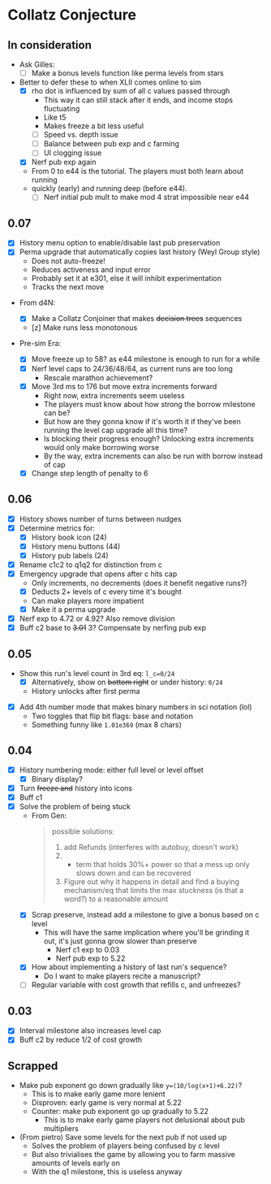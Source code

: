 # Collatz Conjecture

## In consideration

- Ask Gilles:
  - [ ] Make a bonus levels function like perma levels from stars
- Better to defer these to when XLII comes online to sim
  - [x] rho dot is influenced by sum of all c values passed through
    - This way it can still stack after it ends, and income stops fluctuating
    - Like t5
    - Makes freeze a bit less useful
    - [ ] Speed vs. depth issue
    - [ ] Balance between pub exp and c farming
    - [ ] UI clogging issue
  - [x] Nerf pub exp again
  - From 0 to e44 is the tutorial. The players must both learn about running
  - quickly (early) and running deep (before e44).
    - [ ] Nerf initial pub mult to make mod 4 strat impossible near e44

## 0.07

- [x] History menu option to enable/disable last pub preservation
- [x] Perma upgrade that automatically copies last history (Weyl Group style)
  - Does not auto-freeze!
  - Reduces activeness and input error
  - Probably set it at e301, else it will inhibit experimentation
  - Tracks the next move
- From d4N:
  - [x] Make a Collatz Conjoiner that makes ~~decision trees~~ sequences
  - [z] Make runs less monotonous

- Pre-sim Era:
  - [x] Move freeze up to 58? as e44 milestone is enough to run for a while
  - [x] Nerf level caps to 24/36/48/64, as current runs are too long
    - Rescale marathon achievement?
  - [x] Move 3rd ms to 176 but move extra increments forward
    - Right now, extra increments seem useless
    - The players must know about how strong the borrow milestone can be?
    - But how are they gonna know if it's worth it if they've been running the
    level cap upgrade all this time?
    - Is blocking their progress enough? Unlocking extra increments would only
    make borrowing worse
    - By the way, extra increments can also be run with borrow instead of cap
  - [x] Change step length of penalty to 6

## 0.06

- [x] History shows number of turns between nudges
- [x] Determine metrics for:
  - [x] History book icon (24)
  - [x] History menu buttons (44)
  - [x] History pub labels (24)
- [x] Rename c1c2 to q1q2 for distinction from c
- [x] Emergency upgrade that opens after c hits cap
  - Only increments, no decrements (does it benefit negative runs?)
  - [x] Deducts 2+ levels of c every time it's bought
  - Can make players more impatient
  - [x] Make it a perma upgrade
- [x] Nerf exp to 4.72 or 4.92? Also remove division
- [x] Buff c2 base to ~~3.01~~ 3? Compensate by nerfing pub exp

## 0.05

- Show this run's level count in 3rd eq: `l_c=0/24`
  - [x] Alternatively, show on ~~bottom right~~ or under history: `0/24`
  - History unlocks after first perma
- [x] Add 4th number mode that makes binary numbers in sci notation (lol)
  - Two toggles that flip bit flags: base and notation
  - Something funny like `1.01e369` (max 8 chars)

## 0.04

- [x] History numbering mode: either full level or level offset
  - [x] Binary display?
- [x] Turn ~~freeze and~~ history into icons
- [x] Buff c1
- [x] Solve the problem of being stuck
  - From Gen:
    > possible solutions:
    > 1. add Refunds (interferes with autobuy, doesn't work)
    > 2. + term that holds 30%+ power so that a mess up only slows down and can be recovered
    > 3. Figure out why it happens in detail and find a buying mechanism/eq that limits the max stuckness (is that a word?) to a reasonable amount
  - [x] Scrap preserve, instead add a milestone to give a bonus based on c level
    - This will have the same implication where you'll be grinding it out, it's
    just gonna grow slower than preserve
      - Nerf c1 exp to 0.03
      - Nerf pub exp to 5.22
  - [x] How about implementing a history of last run's sequence?
    - Do I want to make players recite a manuscript?
  - [ ] Regular variable with cost growth that refills c, and unfreezes?

## 0.03

- [x] Interval milestone also increases level cap
- [x] Buff c2 by reduce 1/2 of cost growth

## Scrapped

- Make pub exponent go down gradually like `y=(10/log(x+1)+6.22)`?
  - This is to make early game more lenient
  - Disproven: early game is very normal at 5.22
  - Counter: make pub exponent go up gradually to 5.22
    - This is to make early game players not delusional about pub multipliers
- (From pietro) Save some levels for the next pub if not used up
  - Solves the problem of players being confused by c level
  - But also trivialises the game by allowing you to farm massive amounts of
  levels early on
  - With the q1 milestone, this is useless anyway
